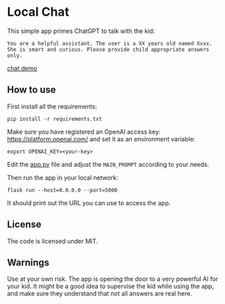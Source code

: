 # Local Chat

This simple app primes ChatGPT to talk with the kid:

```
You are a helpful assistant. The user is a XX years old named Xxxx. 
She is smart and curious. Please provide child appropriate answers only.
```

[chat demo](https://user-images.githubusercontent.com/225407/227846919-982b8173-6c62-4d25-a139-cad5a5961c0e.webm)

## How to use

First install all the requirements:

```
pip install -r requirements.txt
```

Make sure you have registered an OpenAI access key: https://platform.openai.com/ and set it as an environment variable:

```
export OPENAI_KEY=<your-key>
```

Edit the [app.py](app.py) file and adjust the `MAIN_PROMPT` according to your needs.

Then run the app in your local network:

```
flask run --host=0.0.0.0 --port=5000
```

It should print out the URL you can use to access the app.

## License

The code is licensed under MIT.

## Warnings

Use at your own risk. The app is opening the door to a very powerful AI for your kid. 
It might be a good idea to supervise the kid while using the app, and make sure they understand that not all answers are real here.
